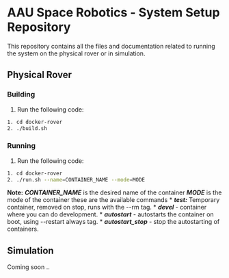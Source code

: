 # AAU Space Robotics - System Setup Repository
This repository contains all the files and documentation related to running the system on the physical rover or in simulation.

## Physical Rover

### Building
1. Run the following code:

```bash
1. cd docker-rover
2. ./build.sh
```

### Running

1. Run the following code:

```bash
1. cd docker-rover
2. ./run.sh --name=CONTAINER_NAME --mode=MODE
```
**Note:**
***CONTAINER_NAME*** is the desired name of the container
***MODE*** is the mode of the container these are the available commands
    * ***test:*** Temporary container, removed on stop, runs with the --rm tag.
    * ***devel*** - container where you can do development.
    * ***autostart*** - autostarts the container on boot, using --restart always tag.
    * ***autostart_stop*** - stop the autostarting of containers.
## Simulation 

Coming soon ..